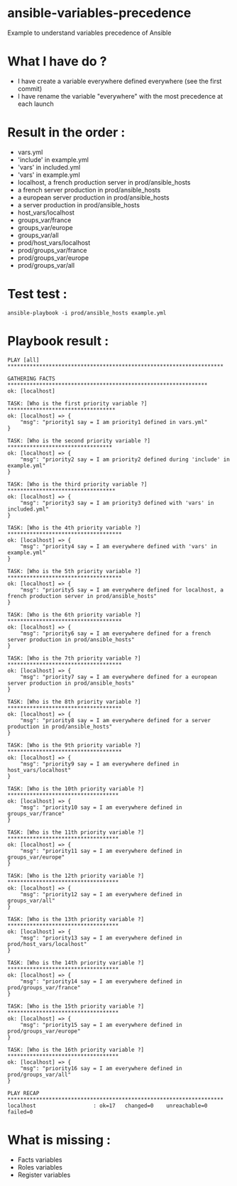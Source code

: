 ansible-variables-precedence
============================

Example to understand variables precedence of Ansible

# What I have do ?
- I have create a variable everywhere defined everywhere (see the first commit)
- I have rename the variable "everywhere" with the most precedence at each launch

# Result in the order :
- vars.yml
- 'include' in example.yml
- 'vars' in included.yml
- 'vars' in example.yml
- localhost, a french production server in prod/ansible_hosts
- a french server production in prod/ansible_hosts
- a european server production in prod/ansible_hosts
- a server production in prod/ansible_hosts
- host_vars/localhost
- groups_var/france
- groups_var/europe
- groups_var/all
- prod/host_vars/localhost
- prod/groups_var/france
- prod/groups_var/europe
- prod/groups_var/all

# Test test :
    ansible-playbook -i prod/ansible_hosts example.yml

# Playbook result :
```
PLAY [all] ******************************************************************** 

GATHERING FACTS *************************************************************** 
ok: [localhost]

TASK: [Who is the first priority variable ?] ********************************** 
ok: [localhost] => {
    "msg": "priority1 say = I am priority1 defined in vars.yml"
}

TASK: [Who is the second priority variable ?] ********************************* 
ok: [localhost] => {
    "msg": "priority2 say = I am priority2 defined during 'include' in example.yml"
}

TASK: [Who is the third priority variable ?] ********************************** 
ok: [localhost] => {
    "msg": "priority3 say = I am priority3 defined with 'vars' in included.yml"
}

TASK: [Who is the 4th priority variable ?] ************************************ 
ok: [localhost] => {
    "msg": "priority4 say = I am everywhere defined with 'vars' in example.yml"
}

TASK: [Who is the 5th priority variable ?] ************************************ 
ok: [localhost] => {
    "msg": "priority5 say = I am everywhere defined for localhost, a french production server in prod/ansible_hosts"
}

TASK: [Who is the 6th priority variable ?] ************************************ 
ok: [localhost] => {
    "msg": "priority6 say = I am everywhere defined for a french server production in prod/ansible_hosts"
}

TASK: [Who is the 7th priority variable ?] ************************************ 
ok: [localhost] => {
    "msg": "priority7 say = I am everywhere defined for a european server production in prod/ansible_hosts"
}

TASK: [Who is the 8th priority variable ?] ************************************ 
ok: [localhost] => {
    "msg": "priority8 say = I am everywhere defined for a server production in prod/ansible_hosts"
}

TASK: [Who is the 9th priority variable ?] ************************************ 
ok: [localhost] => {
    "msg": "priority9 say = I am everywhere defined in host_vars/localhost"
}

TASK: [Who is the 10th priority variable ?] *********************************** 
ok: [localhost] => {
    "msg": "priority10 say = I am everywhere defined in groups_var/france"
}

TASK: [Who is the 11th priority variable ?] *********************************** 
ok: [localhost] => {
    "msg": "priority11 say = I am everywhere defined in groups_var/europe"
}

TASK: [Who is the 12th priority variable ?] *********************************** 
ok: [localhost] => {
    "msg": "priority12 say = I am everywhere defined in groups_var/all"
}

TASK: [Who is the 13th priority variable ?] *********************************** 
ok: [localhost] => {
    "msg": "priority13 say = I am everywhere defined in prod/host_vars/localhost"
}

TASK: [Who is the 14th priority variable ?] *********************************** 
ok: [localhost] => {
    "msg": "priority14 say = I am everywhere defined in prod/groups_var/france"
}

TASK: [Who is the 15th priority variable ?] *********************************** 
ok: [localhost] => {
    "msg": "priority15 say = I am everywhere defined in prod/groups_var/europe"
}

TASK: [Who is the 16th priority variable ?] *********************************** 
ok: [localhost] => {
    "msg": "priority16 say = I am everywhere defined in prod/groups_var/all"
}

PLAY RECAP ******************************************************************** 
localhost                  : ok=17   changed=0    unreachable=0    failed=0   
```

# What is missing :
- Facts variables
- Roles variables
- Register variables

